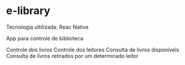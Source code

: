 # e-library

Tecnologia ultilizada: Reac Native

App para controle de biblioteca

Controle dos livros
Controle dos leitores
Consulta de livros disponíveis
Consulta de livros retirados por um determinado leitor
